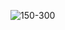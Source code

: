 
![150-300](https://user-images.githubusercontent.com/101569754/162039512-ff7ee976-fe0e-4767-a485-a78f6cd83e30.png)
